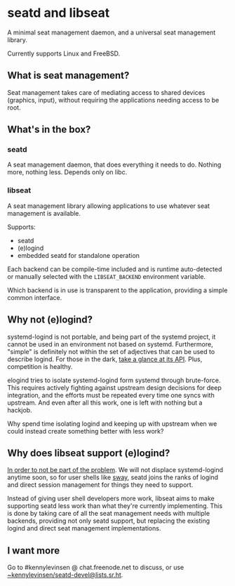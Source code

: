 # seatd and libseat

A minimal seat management daemon, and a universal seat management library.

Currently supports Linux and FreeBSD.

## What is seat management?

Seat management takes care of mediating access to shared devices (graphics, input), without requiring the applications needing access to be root.

## What's in the box?

### seatd

A seat management daemon, that does everything it needs to do. Nothing more, nothing less. Depends only on libc.

### libseat

A seat management library allowing applications to use whatever seat management is available.

Supports:
- seatd
- (e)logind
- embedded seatd for standalone operation

Each backend can be compile-time included and is runtime auto-detected or manually selected with the `LIBSEAT_BACKEND` environment variable.

Which backend is in use is transparent to the application, providing a simple common interface.

## Why not (e)logind?

systemd-logind is not portable, and being part of the systemd project, it cannot be used in an environment not based on systemd. Furthermore, "simple" is definitely not within the set of adjectives that can be used to describe logind. For those in the dark, [take a glance at its API](https://www.freedesktop.org/wiki/Software/systemd/logind/). Plus, competition is healthy.

elogind tries to isolate systemd-logind form systemd through brute-force. This requires actively fighting against upstream design decisions for deep integration, and the efforts must be repeated every time one syncs with upstream. And even after all this work, one is left with nothing but a hackjob.

Why spend time isolating logind and keeping up with upstream when we could instead create something better with less work?

## Why does libseat support (e)logind?

[In order to not be part of the problem](https://xkcd.com/927/). We will not displace systemd-logind anytime soon, so for user shells like [sway](https://github.com/swaywm/sway), seatd joins the ranks of logind and direct session management for things they need to support.

Instead of giving user shell developers more work, libseat aims to make supporting seatd less work than what they're currently implementing. This is done by taking care of all the seat management needs with multiple backends, providing not only seatd support, but replacing the existing logind and direct seat management implementations.

## I want more

Go to #kennylevinsen @ chat.freenode.net to discuss, or use [~kennylevinsen/seatd-devel@lists.sr.ht](https://lists.sr.ht/~kennylevinsen/seatd-devel).
